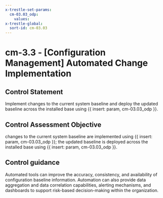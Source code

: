 ```yaml
---
x-trestle-set-params:
  cm-03.03_odp:
    values:
x-trestle-global:
  sort-id: cm-03.03
---
```


# cm-3.3 - \[Configuration Management\] Automated Change Implementation

## Control Statement

Implement changes to the current system baseline and deploy the updated baseline across the installed base using {{ insert: param, cm-03.03_odp }}.

## Control Assessment Objective

changes to the current system baseline are implemented using {{ insert: param, cm-03.03_odp }};
the updated baseline is deployed across the installed base using {{ insert: param, cm-03.03_odp }}.

## Control guidance

Automated tools can improve the accuracy, consistency, and availability of configuration baseline information. Automation can also provide data aggregation and data correlation capabilities, alerting mechanisms, and dashboards to support risk-based decision-making within the organization.
